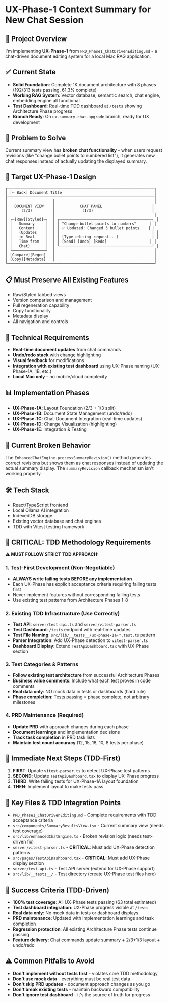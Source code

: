 # UX-Phase-1 Context Summary for New Chat Session

## 🎯 **Project Overview**
I'm implementing **UX-Phase-1** from `PRD_Phase1_ChatDrivenEditing.md` - a chat-driven document editing system for a local Mac RAG application.

## ✅ **Current State**
- **Solid Foundation**: Complete 1K document architecture with 8 phases (192/313 tests passing, 61.3% complete)
- **Working RAG System**: Vector database, semantic search, chat engine, embedding engine all functional
- **Test Dashboard**: Real-time TDD dashboard at `/tests` showing Architecture Phase progress
- **Branch Ready**: On `ux-summary-chat-upgrade` branch, ready for UX development

## 🚨 **Problem to Solve**
Current summary view has **broken chat functionality** - when users request revisions (like "change bullet points to numbered list"), it generates new chat responses instead of actually updating the displayed summary.

## 🎨 **Target UX-Phase-1 Design**
```
┌─────────────────────────────────────────────────────────────────┐
│ [← Back] Document Title                                         │
├─────────────────────────────────────────────────────────────────┤
│                    │                                            │
│   DOCUMENT VIEW    │           CHAT PANEL                      │
│      (2/3)         │            (1/3)                          │
│                    │                                            │
│ ┌─[Raw][Styled]─┐  │ ┌─────────────────────────────────────────┐ │
│ │   Summary     │  │ │ "Change bullet points to numbers"      │ │
│ │   Content     │  │ │ ✅ Updated! Changed 3 bullet points    │ │
│ │   (Updates    │  │ │                                         │ │
│ │   in Real-    │  │ │ [Type editing request...]               │ │
│ │   Time from   │  │ │ [Send] [Undo] [Redo]                   │ │
│ │   Chat)       │  │ └─────────────────────────────────────────┘ │
│ └───────────────┘  │                                            │
│ [Compare][Regen]   │                                            │
│ [Copy][Metadata]   │                                            │
└─────────────────────────────────────────────────────────────────┘
```

## 📋 **Must Preserve All Existing Features**
- Raw/Styled tabbed views
- Version comparison and management
- Full regeneration capability  
- Copy functionality
- Metadata display
- All navigation and controls

## 🔧 **Technical Requirements**
- **Real-time document updates** from chat commands
- **Undo/redo stack** with change highlighting
- **Visual feedback** for modifications
- **Integration with existing test dashboard** using UX-Phase naming (UX-Phase-1A, 1B, etc.)
- **Local Mac only** - no mobile/cloud complexity

## 📊 **Implementation Phases**
- **UX-Phase-1A**: Layout Foundation (2/3 + 1/3 split)
- **UX-Phase-1B**: Document State Management (undo/redo)
- **UX-Phase-1C**: Chat-Document Integration (real-time updates)
- **UX-Phase-1D**: Change Visualization (highlighting)
- **UX-Phase-1E**: Integration & Testing

## 🐛 **Current Broken Behavior**
The `EnhancedChatEngine.processSummaryRevision()` method generates correct revisions but shows them as chat responses instead of updating the actual summary display. The `summaryRevision` callback mechanism isn't working properly.

## 🛠️ **Tech Stack**
- React/TypeScript frontend
- Local Ollama AI integration
- IndexedDB storage
- Existing vector database and chat engines
- TDD with Vitest testing framework

## 🧪 **CRITICAL: TDD Methodology Requirements**
**⚠️ MUST FOLLOW STRICT TDD APPROACH:**

### **1. Test-First Development (Non-Negotiable)**
- **ALWAYS write failing tests BEFORE any implementation**
- Each UX-Phase has explicit acceptance criteria requiring failing tests first
- Never implement features without corresponding failing tests
- Use existing test patterns from Architecture Phases 1-8

### **2. Existing TDD Infrastructure (Use Correctly)**
- **Test API**: `server/test-api.ts` and `server/vitest-parser.ts`
- **Test Dashboard**: `/tests` endpoint with real-time updates
- **Test File Naming**: `src/lib/__tests__/ux-phase-1a-*.test.ts` pattern
- **Parser Integration**: Add UX-Phase detection to `vitest-parser.ts`
- **Dashboard Display**: Extend `TestApiDashboard.tsx` with UX-Phase section

### **3. Test Categories & Patterns**
- **Follow existing test architecture** from successful Architecture Phases
- **Business value comments**: Include what each test proves in code comments
- **Real data only**: NO mock data in tests or dashboards (hard rule)
- **Phase completion**: Tests passing = phase complete, not arbitrary milestones

### **4. PRD Maintenance (Required)**
- **Update PRD** with approach changes during each phase
- **Document learnings** and implementation decisions
- **Track task completion** in PRD task lists
- **Maintain test count accuracy** (12, 15, 18, 10, 8 tests per phase)

## 🚀 **Immediate Next Steps (TDD-First)**
1. **FIRST**: Update `vitest-parser.ts` to detect UX-Phase test patterns
2. **SECOND**: Update `TestApiDashboard.tsx` to display UX-Phase progress
3. **THIRD**: Write failing tests for UX-Phase-1A layout foundation
4. **THEN**: Implement layout to make tests pass

## 📁 **Key Files & TDD Integration Points**
- `PRD_Phase1_ChatDrivenEditing.md` - Complete requirements with TDD acceptance criteria
- `src/components/SummaryResultsView.tsx` - Current summary view (needs test coverage)
- `src/lib/enhancedChatEngine.ts` - Broken revision logic (needs test-driven fix)
- `server/vitest-parser.ts` - **CRITICAL**: Must add UX-Phase detection patterns
- `src/pages/TestApiDashboard.tsx` - **CRITICAL**: Must add UX-Phase display section
- `server/test-api.ts` - Test API server (extend for UX-Phase support)
- `src/lib/__tests__/` - Test directory (create UX-Phase test files here)

## 🎯 **Success Criteria (TDD-Driven)**
- **100% test coverage**: All UX-Phase tests passing (63 total estimated)
- **Test dashboard integration**: UX-Phase progress visible at `/tests`
- **Real data only**: No mock data in tests or dashboard displays
- **PRD maintenance**: Updated with implementation learnings and task completion
- **Regression protection**: All existing Architecture Phase tests continue passing
- **Feature delivery**: Chat commands update summary + 2/3+1/3 layout + undo/redo

## ⚠️ **Common Pitfalls to Avoid**
- **Don't implement without tests first** - violates core TDD methodology
- **Don't use mock data** - everything must be real test data
- **Don't skip PRD updates** - document approach changes as you go
- **Don't break existing tests** - maintain backward compatibility
- **Don't ignore test dashboard** - it's the source of truth for progress
